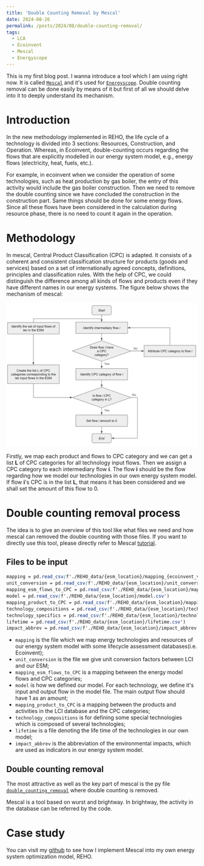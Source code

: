 ```yaml
---
title: 'Double Counting Removal by Mescal'
date: 2024-08-26
permalink: /posts/2024/08/double-counting-removal/
tags:
  - LCA
  - Ecoinvent
  - Mescal
  - Energyscope
---
```


This is my first blog post. I wanna introduce a tool which I am using right now. It is called [`Mescal`](https://mescal.readthedocs.io/en/latest/) and it's used for [`Energyscope`](https://energyscope.readthedocs.io/en/master/sections/Releases.html). Double counting removal can be done easily by means of it but first of all we should delve into it to deeply understand its mechanism.

# Introduction

In the new methodology implemented in REHO, the life cycle of a technology is divided into 3 sections: Resources, Construction, and Operation. Whereas, in Ecoinvent, double-counting occurs regarding the flows that are explicitly modelled in our energy system model, e.g., energy flows (electricity, heat, fuels, etc.). 

For example, in ecoinvent when we consider the operation of some technologies, such as heat production by gas boiler, the entry of this activity would include the gas boiler construction. Then we need to remove the double counting since we have concluded the construction in the construction part. Same things should be done for some energy flows. Since all these flows have been considered in the calculation during resource phase, there is no need to count it again in the operation.

# Methodology

In mescal, Central Product Classification (CPC) is adapted. It consists of a coherent and consistent classification structure for products (goods and services) based on a set of internationally agreed concepts, definitions, principles and classification rules. With the help of CPC, we could distinguish the difference among all kinds of flows and products even if they have different names in our energy systems. The figure below shows the mechanism of mescal:

<img src='/images/UCLouvain_intern_2024/double_counting_flowchart.png' width='600px'>

Firstly, we map each product and flows to CPC category and we can get a list **L** of CPC categories for all technology input flows. Then we assign a CPC category to each intermediary flow **i**. The flow **i** should be the flow regarding how we model our technologies in our own energy system model. If flow **i**'s CPC is in the list **L**, that means it has been considered and we shall set the amount of this flow to 0.

# Double counting removal process

The idea is to give an overview of this tool like what files we need and how mescal can removed the double counting with those files. If you want to directly use this tool, please directly refer to Mescal [tutorial](https://github.com/matthieu-str/mescal/blob/master/examples/tutorial.ipynb).

## Files to be input

```scss
mapping = pd.read_csv(f'./REHO_data/{esm_location}/mapping_{ecoinvent_version}.csv')
unit_conversion = pd.read_csv(f'./REHO_data/{esm_location}/unit_conversion_{ecoinvent_version}.csv')
mapping_esm_flows_to_CPC = pd.read_csv(f'./REHO_data/{esm_location}/mapping_esm_flows_to_CPC_{ecoinvent_version}.csv')
model = pd.read_csv(f'./REHO_data/{esm_location}/model.csv')
mapping_product_to_CPC = pd.read_csv(f'./REHO_data/{esm_location}/mapping_product_to_CPC.csv')
technology_compositions = pd.read_csv(f'./REHO_data/{esm_location}/technology_compositions.csv')
technology_specifics = pd.read_csv(f'./REHO_data/{esm_location}/technology_specifics.csv')
lifetime = pd.read_csv(f'./REHO_data/{esm_location}/lifetime.csv')
impact_abbrev = pd.read_csv(f'./REHO_data/{esm_location}/impact_abbrev.csv')
```

- `mapping` is the file which we map energy technologies and resources of our energy system model with some lifecycle assessment databases(i.e. Ecoinvent);
- `unit_conversion` is the file we give unit conversion factors between LCI and our ESM;
- `mapping_esm_flows_to_CPC` is a mapping between the energy model flows and CPC categories;
- `model` is how we defined our model. For each technology, we define it's input and output flow in the model file. The main output flow should have 1 as an amount;
- `mapping_product_to_CPC` is a mapping between the products and activities in the LCI database and the CPC categories;
- `technology_compositions` is for defining some special technologies which is composed of several technologies;
- `lifetime` is a file denoting the life time of the technologies in our own model;
- `impact_abbrev` is the abbreviation of the environmental impacts, which are used as indicators in our energy system model.

## Double counting removal

The most attractive as well as the key part of mescal is the py file [`double_counting_removal`](https://github.com/matthieu-str/mescal/blob/master/mescal/double_counting.py) where double counting is removed.

Mescal is a tool based on wurst and brightway. In brightway, the activity in the database can be referred by the code.  


# Case study

You can visit my [github](https://github.com/zhichuanma/REHO) to see how I implement Mescal into my own energy system optimization model, REHO.